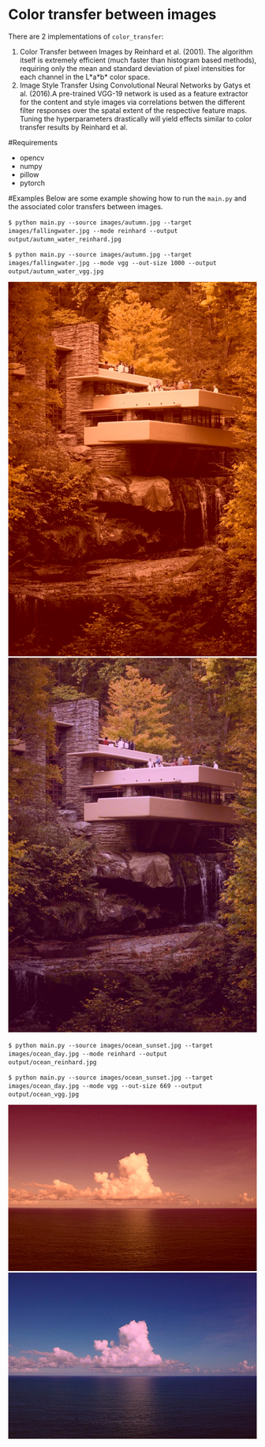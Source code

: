 Color transfer between images
==============

There are 2 implementations of <code>color_transfer</code>:
1. Color Transfer between Images by Reinhard et al. (2001). The algorithm itself is extremely efficient (much faster than histogram based methods), requiring only the mean and standard deviation of pixel intensities for each channel in the L\*a\*b\* color space.
2. Image Style Transfer Using Convolutional Neural Networks by Gatys et al. (2016).A pre-trained VGG-19 network is used as a feature extractor for the content and style images via correlations betwen the different filter responses over the spatal extent of the respective feature maps. Tuning the hyperparameters drastically will yield effects similar to color transfer results by Reinhard et al.

#Requirements
- opencv
- numpy
- pillow
- pytorch


#Examples
Below are some example showing how to run the <code>main.py</code> and the associated color transfers between images.

<code>$ python main.py --source images/autumn.jpg --target images/fallingwater.jpg --mode reinhard --output output/autumn_water_reinhard.jpg</code>

<code>$ python main.py --source images/autumn.jpg --target images/fallingwater.jpg --mode vgg --out-size 1000 --output output/autumn_water_vgg.jpg</code>

![Reinhard water screenshot](/output/autumn_water_reinhard.jpg?raw=true)
![VGG water screenshot](/output/autumn_water_vgg.jpg?raw=true)

<code>$ python main.py --source images/ocean_sunset.jpg --target images/ocean_day.jpg --mode reinhard --output output/ocean_reinhard.jpg</code>

<code>$ python main.py --source images/ocean_sunset.jpg --target images/ocean_day.jpg --mode vgg --out-size 669 --output output/ocean_vgg.jpg</code>

![Reinhard ocean screenshot](/output/ocean_reinhard.jpg?raw=true)
![VGG ocean screenshot](/output/ocean_vgg.jpg?raw=true)
